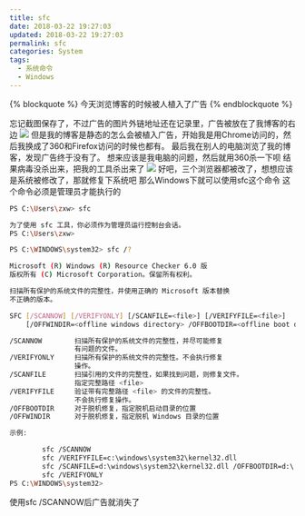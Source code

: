 ```yaml
---
title: sfc
date: 2018-03-22 19:27:03
updated: 2018-03-22 19:27:03
permalink: sfc
categories: System
tags:
  - 系统命令
  - Windows
---
```

{% blockquote %}
今天浏览博客的时候被人植入了广告
{% endblockquote %}
<!--more-->

忘记截图保存了，不过广告的图片外链地址还在记录里，广告被放在了我博客的右边
![](https://dev.tencent.com/u/YuanLiChenAi/p/BP/git/raw/master/blog/sfc/anlian.png)
但是我的博客是静态的怎么会被植入广告，开始我是用Chrome访问的，然后我换成了360和Firefox访问的时候也都有。
最后我在别人的电脑浏览了我的博客，发现广告终于没有了。
想来应该是我电脑的问题，然后就用360杀一下呗
结果病毒没杀出来，把我的工具杀出来了
![](https://dev.tencent.com/u/YuanLiChenAi/p/BP/git/raw/master/blog/sfc/gongju.png)
好吧，三个浏览器都被改了，想想应该是系统被修改了，那就修复下系统吧
那么Windows下就可以使用sfc这个命令
这个命令必须是管理员才能执行的
```bash
PS C:\Users\zxw> sfc

为了使用 sfc 工具，你必须作为管理员运行控制台会话。
PS C:\Users\zxw>
```
```bash
PS C:\WINDOWS\system32> sfc /?

Microsoft (R) Windows (R) Resource Checker 6.0 版
版权所有 (C) Microsoft Corporation。保留所有权利。

扫描所有保护的系统文件的完整性，并使用正确的 Microsoft 版本替换
不正确的版本。

SFC [/SCANNOW] [/VERIFYONLY] [/SCANFILE=<file>] [/VERIFYFILE=<file>]
    [/OFFWINDIR=<offline windows directory> /OFFBOOTDIR=<offline boot directory>]

/SCANNOW        扫描所有保护的系统文件的完整性，并尽可能修复
                有问题的文件。
/VERIFYONLY     扫描所有保护的系统文件的完整性。不会执行修复
                操作。
/SCANFILE       扫描引用的文件的完整性，如果找到问题，则修复文件。
                指定完整路径 <file>
/VERIFYFILE     验证带有完整路径 <file> 的文件的完整性。
                不会执行修复操作。
/OFFBOOTDIR     对于脱机修复，指定脱机启动目录的位置
/OFFWINDIR      对于脱机修复，指定脱机 Windows 目录的位置

示例:

        sfc /SCANNOW
        sfc /VERIFYFILE=c:\windows\system32\kernel32.dll
        sfc /SCANFILE=d:\windows\system32\kernel32.dll /OFFBOOTDIR=d:\ /OFFWINDIR=d:\windows
        sfc /VERIFYONLY
PS C:\WINDOWS\system32>
```
使用sfc /SCANNOW后广告就消失了

<br>
<br>
